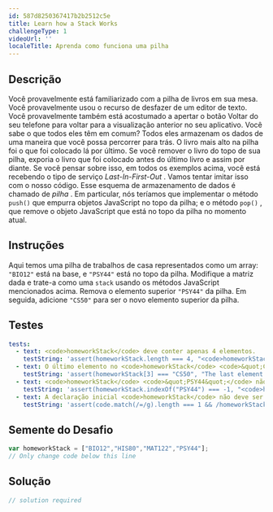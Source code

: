 ```yaml
---
id: 587d8250367417b2b2512c5e
title: Learn how a Stack Works
challengeType: 1
videoUrl: ''
localeTitle: Aprenda como funciona uma pilha
---
```


## Descrição
<section id="description"> Você provavelmente está familiarizado com a pilha de livros em sua mesa. Você provavelmente usou o recurso de desfazer de um editor de texto. Você provavelmente também está acostumado a apertar o botão Voltar do seu telefone para voltar para a visualização anterior no seu aplicativo. Você sabe o que todos eles têm em comum? Todos eles armazenam os dados de uma maneira que você possa percorrer para trás. O livro mais alto na pilha foi o que foi colocado lá por último. Se você remover o livro do topo de sua pilha, exporia o livro que foi colocado antes do último livro e assim por diante. Se você pensar sobre isso, em todos os exemplos acima, você está recebendo o tipo de serviço <dfn>Last-In-First-Out</dfn> . Vamos tentar imitar isso com o nosso código. Esse esquema de armazenamento de dados é chamado de <dfn>pilha</dfn> . Em particular, nós teríamos que implementar o método <code>push()</code> que empurra objetos JavaScript no topo da pilha; e o método <code>pop()</code> , que remove o objeto JavaScript que está no topo da pilha no momento atual. </section>

## Instruções
<section id="instructions"> Aqui temos uma pilha de trabalhos de casa representados como um array: <code>&quot;BIO12&quot;</code> está na base, e <code>&quot;PSY44&quot;</code> está no topo da pilha. Modifique a matriz dada e trate-a como uma <code>stack</code> usando os métodos JavaScript mencionados acima. Remova o elemento superior <code>&quot;PSY44&quot;</code> da pilha. Em seguida, adicione <code>&quot;CS50&quot;</code> para ser o novo elemento superior da pilha. </section>

## Testes
<section id='tests'>

```yml
tests:
  - text: <code>homeworkStack</code> deve conter apenas 4 elementos.
    testString: 'assert(homeworkStack.length === 4, "<code>homeworkStack</code> should only contain 4 elements.");'
  - text: O último elemento no <code>homeworkStack</code> <code>&quot;CS50&quot;</code> deve ser <code>&quot;CS50&quot;</code> .
    testString: 'assert(homeworkStack[3] === "CS50", "The last element in <code>homeworkStack</code> should be <code>"CS50"</code>.");'
  - text: <code>homeworkStack</code> <code>&quot;PSY44&quot;</code> não deve conter <code>&quot;PSY44&quot;</code> .
    testString: 'assert(homeworkStack.indexOf("PSY44") === -1, "<code>homeworkStack</code> should not contain <code>"PSY44"</code>.");'
  - text: A declaração inicial <code>homeworkStack</code> não deve ser alterada.
    testString: 'assert(code.match(/=/g).length === 1 && /homeworkStack\s*=\s*\["BIO12"\s*,\s*"HIS80"\s*,\s*"MAT122"\s*,\s*"PSY44"\]/.test(code), "The initial declaration of the <code>homeworkStack</code> should not be changed.");'

```

</section>

## Semente do Desafio
<section id='challengeSeed'>

<div id='js-seed'>

```js
var homeworkStack = ["BIO12","HIS80","MAT122","PSY44"];
// Only change code below this line

```

</div>



</section>

## Solução
<section id='solution'>

```js
// solution required
```
</section>
